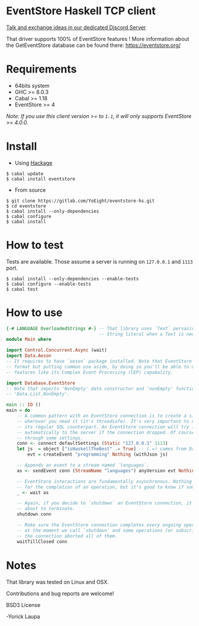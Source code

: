 EventStore Haskell TCP client
=============================

[Talk and exchange ideas in our dedicated Discord Server]

That driver supports 100% of EventStore features !
More information about the GetEventStore database can be found there: https://eventstore.org/

Requirements
============
  * 64bits system
  * GHC        >= 8.0.3
  * Cabal      >= 1.18
  * EventStore >= 4

*Note: If you use this client version >= to `1.1`, it will only supports EventStore >= 4.0.0.*

Install
=======

* Using [Hackage](https://hackage.haskell.org/package/eventstore)
```
$ cabal update
$ cabal install eventstore
```

* From source
```
$ git clone https://gitlab.com/YoEight/eventstore-hs.git
$ cd eventstore
$ cabal install --only-dependencies
$ cabal configure
$ cabal install
```

How to test
===========
Tests are available. Those assume a server is running on `127.0.0.1` and `1113` port.
```
$ cabal install --only-dependencies --enable-tests
$ cabal configure --enable-tests
$ cabal test
```

How to use
==========

```haskell
{-# LANGUAGE OverloadedStrings #-} -- That library uses `Text` pervasively. This pragma permits to use
                                   -- String literal when a Text is needed.
module Main where

import Control.Concurrent.Async (wait)
import Data.Aeson
-- It requires to have `aeson` package installed. Note that EventStore doesn't constraint you to JSON
-- format but putting common use aside, by doing so you'll be able to use some interesting EventStore
-- features like its Complex Event Processing (CEP) capabality.

import Database.EventStore
-- Note that imports 'NonEmpty' data constructor and 'nonEmpty' function from
-- 'Data.List.NonEmpty'.

main :: IO ()
main = do
    -- A common pattern with an EventStore connection is to create a single instance only and pass it
    -- wherever you need it (it's threadsafe). It's very important to not consider an EventStore connection like
    -- its regular SQL counterpart. An EventStore connection will try its best to reconnect
    -- automatically to the server if the connection dropped. Of course that behavior can be tuned
    -- through some settings.
    conn <- connect defaultSettings (Static "127.0.0.1" 1113)
    let js  = object ["isHaskellTheBest" .= True] -- (.=) comes from Data.Aeson module.
        evt = createEvent "programming" Nothing (withJson js)

    -- Appends an event to a stream named `languages`.
    as <- sendEvent conn (StreamName "languages") anyVersion evt Nothing

    -- EventStore interactions are fundamentally asynchronous. Nothing requires you to wait
    -- for the completion of an operation, but it's good to know if something went wrong.
    _ <- wait as

    -- Again, if you decide to `shutdown` an EventStore connection, it means your application is
    -- about to terminate.
    shutdown conn

    -- Make sure the EventStore connection completes every ongoing operation. For instance, if
    -- at the moment we call `shutdown` and some operations (or subscriptions) were still pending,
    -- the connection aborted all of them.
    waitTillClosed conn
```
Notes
=====
That library was tested on Linux and OSX.

Contributions and bug reports are welcome!

BSD3 License

-Yorick Laupa

[Talk and exchange ideas in our dedicated Discord Server]: https://discord.gg/x7q37jJ

